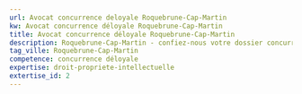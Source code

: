 ```yaml
---
url: Avocat concurrence deloyale Roquebrune-Cap-Martin
kw: Avocat concurrence déloyale Roquebrune-Cap-Martin
title: Avocat concurrence déloyale Roquebrune-Cap-Martin
description: Roquebrune-Cap-Martin - confiez-nous votre dossier concurrence déloyale
tag_ville: Roquebrune-Cap-Martin
competence: concurrence déloyale
expertise: droit-propriete-intellectuelle
extertise_id: 2
---
```

